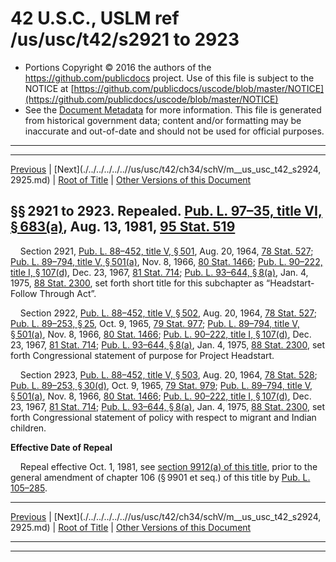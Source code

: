 ---
---

# 42 U.S.C., USLM ref /us/usc/t42/s2921 to 2923

* Portions Copyright © 2016 the authors of the https://github.com/publicdocs project.
  Use of this file is subject to the NOTICE at [https://github.com/publicdocs/uscode/blob/master/NOTICE](https://github.com/publicdocs/uscode/blob/master/NOTICE)
* See the [Document Metadata](././../../../../..//README.md) for more information.
  This file is generated from historical government data; content and/or formatting may be inaccurate and out-of-date and should not be used for official purposes.

----------
----------

[Previous](./../../../../..//us/usc/t42/ch34/schV/m__us_usc_t42_ch34_schV.md) | [Next](./../../../../..//us/usc/t42/ch34/schV/m__us_usc_t42_s2924, 2925.md) | [Root of Title](./../../../../../) | [Other Versions of this Document](https://publicdocs.github.io/go/links?ns=uslm&ref=%2Fus%2Fusc%2Ft42%2Fs2921+to+2923)

## §§ 2921 to 2923. Repealed. [Pub. L. 97–35, title VI, § 683(a)][/us/pl/97/35/s683/a], Aug. 13, 1981, [95 Stat. 519][/us/stat/95/519]

    Section 2921, [Pub. L. 88–452, title V, § 501][/us/pl/88/452/s501], Aug. 20, 1964, [78 Stat. 527][/us/stat/78/527]; [Pub. L. 89–794, title V, § 501(a)][/us/pl/89/794/s501/a], Nov. 8, 1966, [80 Stat. 1466][/us/stat/80/1466]; [Pub. L. 90–222, title I, § 107(d)][/us/pl/90/222/s107/d], Dec. 23, 1967, [81 Stat. 714][/us/stat/81/714]; [Pub. L. 93–644, § 8(a)][/us/pl/93/644/s8/a], Jan. 4, 1975, [88 Stat. 2300][/us/stat/88/2300], set forth short title for this subchapter as “Headstart-Follow Through Act”.

    Section 2922, [Pub. L. 88–452, title V, § 502][/us/pl/88/452/s502], Aug. 20, 1964, [78 Stat. 527][/us/stat/78/527]; [Pub. L. 89–253, § 25][/us/pl/89/253/s25], Oct. 9, 1965, [79 Stat. 977][/us/stat/79/977]; [Pub. L. 89–794, title V, § 501(a)][/us/pl/89/794/s501/a], Nov. 8, 1966, [80 Stat. 1466][/us/stat/80/1466]; [Pub. L. 90–222, title I, § 107(d)][/us/pl/90/222/s107/d], Dec. 23, 1967, [81 Stat. 714][/us/stat/81/714]; [Pub. L. 93–644, § 8(a)][/us/pl/93/644/s8/a], Jan. 4, 1975, [88 Stat. 2300][/us/stat/88/2300], set forth Congressional statement of purpose for Project Headstart.

    Section 2923, [Pub. L. 88–452, title V, § 503][/us/pl/88/452/s503], Aug. 20, 1964, [78 Stat. 528][/us/stat/78/528]; [Pub. L. 89–253, § 30(d)][/us/pl/89/253/s30/d], Oct. 9, 1965, [79 Stat. 979][/us/stat/79/979]; [Pub. L. 89–794, title V, § 501(a)][/us/pl/89/794/s501/a], Nov. 8, 1966, [80 Stat. 1466][/us/stat/80/1466]; [Pub. L. 90–222, title I, § 107(d)][/us/pl/90/222/s107/d], Dec. 23, 1967, [81 Stat. 714][/us/stat/81/714]; [Pub. L. 93–644, § 8(a)][/us/pl/93/644/s8/a], Jan. 4, 1975, [88 Stat. 2300][/us/stat/88/2300], set forth Congressional statement of policy with respect to migrant and Indian children.

 __Effective Date of Repeal__ 

    Repeal effective Oct. 1, 1981, see [section 9912(a) of this title][/us/usc/t42/s9912/a], prior to the general amendment of chapter 106 (§ 9901 et seq.) of this title by [Pub. L. 105–285][/us/pl/105/285].

----------

[Previous](./../../../../..//us/usc/t42/ch34/schV/m__us_usc_t42_ch34_schV.md) | [Next](./../../../../..//us/usc/t42/ch34/schV/m__us_usc_t42_s2924, 2925.md) | [Root of Title](./../../../../../) | [Other Versions of this Document](https://publicdocs.github.io/go/links?ns=uslm&ref=%2Fus%2Fusc%2Ft42%2Fs2921+to+2923)

----------
----------

[/us/pl/97/35/s683/a]: https://publicdocs.github.io/go/links?ns=uslm&ref=%2Fus%2Fpl%2F97%2F35%2Fs683%2Fa
[/us/stat/95/519]: https://publicdocs.github.io/go/links?ns=uslm&ref=%2Fus%2Fstat%2F95%2F519
[/us/pl/88/452/s501]: https://publicdocs.github.io/go/links?ns=uslm&ref=%2Fus%2Fpl%2F88%2F452%2Fs501
[/us/stat/78/527]: https://publicdocs.github.io/go/links?ns=uslm&ref=%2Fus%2Fstat%2F78%2F527
[/us/pl/89/794/s501/a]: https://publicdocs.github.io/go/links?ns=uslm&ref=%2Fus%2Fpl%2F89%2F794%2Fs501%2Fa
[/us/stat/80/1466]: https://publicdocs.github.io/go/links?ns=uslm&ref=%2Fus%2Fstat%2F80%2F1466
[/us/pl/90/222/s107/d]: https://publicdocs.github.io/go/links?ns=uslm&ref=%2Fus%2Fpl%2F90%2F222%2Fs107%2Fd
[/us/stat/81/714]: https://publicdocs.github.io/go/links?ns=uslm&ref=%2Fus%2Fstat%2F81%2F714
[/us/pl/93/644/s8/a]: https://publicdocs.github.io/go/links?ns=uslm&ref=%2Fus%2Fpl%2F93%2F644%2Fs8%2Fa
[/us/stat/88/2300]: https://publicdocs.github.io/go/links?ns=uslm&ref=%2Fus%2Fstat%2F88%2F2300
[/us/pl/88/452/s502]: https://publicdocs.github.io/go/links?ns=uslm&ref=%2Fus%2Fpl%2F88%2F452%2Fs502
[/us/stat/78/527]: https://publicdocs.github.io/go/links?ns=uslm&ref=%2Fus%2Fstat%2F78%2F527
[/us/pl/89/253/s25]: https://publicdocs.github.io/go/links?ns=uslm&ref=%2Fus%2Fpl%2F89%2F253%2Fs25
[/us/stat/79/977]: https://publicdocs.github.io/go/links?ns=uslm&ref=%2Fus%2Fstat%2F79%2F977
[/us/pl/89/794/s501/a]: https://publicdocs.github.io/go/links?ns=uslm&ref=%2Fus%2Fpl%2F89%2F794%2Fs501%2Fa
[/us/stat/80/1466]: https://publicdocs.github.io/go/links?ns=uslm&ref=%2Fus%2Fstat%2F80%2F1466
[/us/pl/90/222/s107/d]: https://publicdocs.github.io/go/links?ns=uslm&ref=%2Fus%2Fpl%2F90%2F222%2Fs107%2Fd
[/us/stat/81/714]: https://publicdocs.github.io/go/links?ns=uslm&ref=%2Fus%2Fstat%2F81%2F714
[/us/pl/93/644/s8/a]: https://publicdocs.github.io/go/links?ns=uslm&ref=%2Fus%2Fpl%2F93%2F644%2Fs8%2Fa
[/us/stat/88/2300]: https://publicdocs.github.io/go/links?ns=uslm&ref=%2Fus%2Fstat%2F88%2F2300
[/us/pl/88/452/s503]: https://publicdocs.github.io/go/links?ns=uslm&ref=%2Fus%2Fpl%2F88%2F452%2Fs503
[/us/stat/78/528]: https://publicdocs.github.io/go/links?ns=uslm&ref=%2Fus%2Fstat%2F78%2F528
[/us/pl/89/253/s30/d]: https://publicdocs.github.io/go/links?ns=uslm&ref=%2Fus%2Fpl%2F89%2F253%2Fs30%2Fd
[/us/stat/79/979]: https://publicdocs.github.io/go/links?ns=uslm&ref=%2Fus%2Fstat%2F79%2F979
[/us/pl/89/794/s501/a]: https://publicdocs.github.io/go/links?ns=uslm&ref=%2Fus%2Fpl%2F89%2F794%2Fs501%2Fa
[/us/stat/80/1466]: https://publicdocs.github.io/go/links?ns=uslm&ref=%2Fus%2Fstat%2F80%2F1466
[/us/pl/90/222/s107/d]: https://publicdocs.github.io/go/links?ns=uslm&ref=%2Fus%2Fpl%2F90%2F222%2Fs107%2Fd
[/us/stat/81/714]: https://publicdocs.github.io/go/links?ns=uslm&ref=%2Fus%2Fstat%2F81%2F714
[/us/pl/93/644/s8/a]: https://publicdocs.github.io/go/links?ns=uslm&ref=%2Fus%2Fpl%2F93%2F644%2Fs8%2Fa
[/us/stat/88/2300]: https://publicdocs.github.io/go/links?ns=uslm&ref=%2Fus%2Fstat%2F88%2F2300
[/us/usc/t42/s9912/a]: https://publicdocs.github.io/go/links?ns=uslm&ref=%2Fus%2Fusc%2Ft42%2Fs9912%2Fa
[/us/pl/105/285]: https://publicdocs.github.io/go/links?ns=uslm&ref=%2Fus%2Fpl%2F105%2F285



